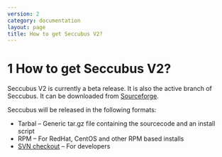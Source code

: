```yaml
---
version: 2
category: documentation
layout: page
title: How to get Seccubus V2?
---
```

# 1 How to get Seccubus V2?

Seccubus V2 is currently a beta release. It is also the active branch of
Seccubus. It can be downloaded from
[Sourceforge](https://sourceforge.net/projects/seccubus/files/).

Seccubus will be released in the following formats:

  * Tarbal – Generic tar.gz file containing the sourcecode and an install script
  * RPM – For RedHat, CentOS and other RPM based installs
  * [SVN checkout](https://sourceforge.net/scm/?type=svn&group_id=216367) – For developers

